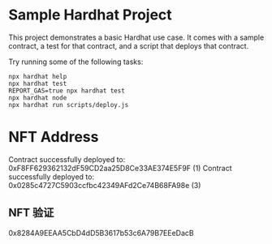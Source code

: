 # Sample Hardhat Project

This project demonstrates a basic Hardhat use case. It comes with a sample contract, a test for that contract, and a script that deploys that contract.

Try running some of the following tasks:

```shell
npx hardhat help
npx hardhat test
REPORT_GAS=true npx hardhat test
npx hardhat node
npx hardhat run scripts/deploy.js
```

# NFT Address
Contract successfully deployed to: 0xF8FF629362132dF59CD2aa25D8Ce33AE374E5F9F (1)
Contract successfully deployed to: 0x0285c4727C5903ccfbc42349AFd2Ce74B68FA98e (3)


## NFT 验证
0x8284A9EEAA5CbD4dD5B3617b53c6A79B7EEeDacB